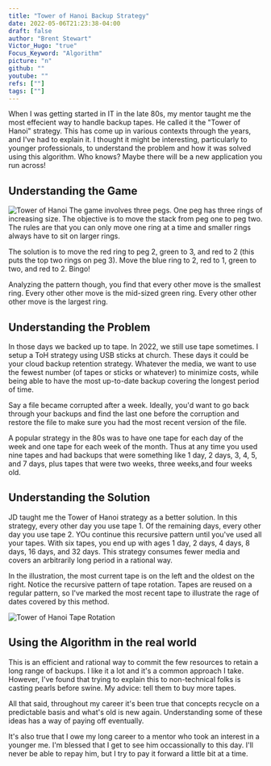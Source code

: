 ```yaml
---
title: "Tower of Hanoi Backup Strategy"
date: 2022-05-06T21:23:38-04:00
draft: false
author: "Brent Stewart"
Victor_Hugo: "true"
Focus_Keyword: "Algorithm"
picture: "n"
github: ""
youtube: ""
refs: [""]
tags: [""]
---
```


When I was getting started in IT in the late 80s, my mentor taught me the most effecient way to handle backup tapes.  He called it the "Tower of Hanoi" strategy.  This has come up in various contexts through the years, and I've had to explain it.  I thought it might be interesting, particularly to younger professionals, to understand the problem and how it was solved using this algorithm.  Who knows? Maybe there will be a new application you run across!

## Understanding the Game
![Tower of Hanoi](/220506_Tower_of_Hanoi.png#floatsmallright)
The game involves three pegs.  One peg has three rings of increasing size.  The objective is to move the stack from peg one to peg two.  The rules are that you can only move one ring at a time and smaller rings always have to sit on larger rings.

The solution is to move the red ring to peg 2, green to 3, and red to 2 (this puts the top two rings on peg 3).  Move the blue ring to 2, red to 1, green to two, and red to 2.  Bingo!

Analyzing the pattern though, you find that every other move is the smallest ring.  Every other other move is the mid-sized green ring.  Every other other other move is the largest ring.

## Understanding the Problem
In those days we backed up to tape.  In 2022, we still use tape sometimes.  I setup a ToH strategy using USB sticks at church.  These days it could be your cloud backup retention strategy.  Whatever the media, we want to use the fewest number (of tapes or sticks or whatever) to minimize costs, while being able to have the most up-to-date backup covering the longest period of time.

Say a file became corrupted after a week.  Ideally, you'd want to go back through your backups and find the last one before the corruption and restore the file to make sure you had the most recent version of the file.

A popular strategy in the 80s was to have one tape for each day of the week and one tape for each week of the month.  Thus at any time you used nine tapes and had backups that were something like 1 day, 2 days, 3, 4, 5, and 7 days, plus tapes that were two weeks, three weeks,and four weeks old.

## Understanding the Solution
JD taught me the Tower of Hanoi strategy as a better solution.  In this strategy, every other day you use tape 1.  Of the remaining days, every other day you use tape 2.  YOu continue this recursive pattern until you've used all your tapes.  With six tapes, you end up with ages 1 day, 2 days, 4 days, 8 days, 16 days, and 32 days.  This strategy consumes fewer media and covers an arbitrarily long period in a rational way.

In the illustration, the most current tape is on the left and the oldest on the right.  Notice the recursive pattern of tape rotation.  Tapes are reused on a regular pattern, so I've marked the most recent tape to illustrate the rage of dates covered by this method.

![Tower of Hanoi Tape Rotation](/220506_ToHTapes.png)

## Using the Algorithm in the real world
This is an efficient and rational way to commit the few resources to retain a long range of backups.  I like it a lot and it's a common approach I take.  However, I've found that trying to explain this to non-technical folks is casting pearls before swine.  My advice: tell them to buy more tapes.

All that said, throughout my career it's been true that concepts recycle on a predictable basis and what's old is new again.  Understanding some of these ideas has a way of paying off eventually.  

It's also true that I owe my long career to a mentor who took an interest in a younger me.  I'm blessed that I get to see him occassionally to this day.  I'll never be able to repay him, but I try to pay it forward a little bit at a time.

